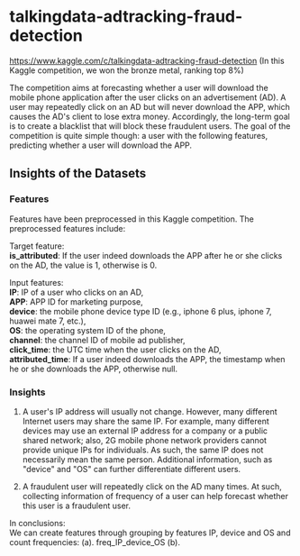 # talkingdata-adtracking-fraud-detection 
https://www.kaggle.com/c/talkingdata-adtracking-fraud-detection
(In this Kaggle competition, we won the bronze metal, ranking top 8%) 

The competition aims at forecasting whether a user will download the mobile phone application after the user clicks on an advertisement (AD). A user may repeatedly click on an AD but will never download the APP, which causes the AD's client to lose extra money. Accordingly, the long-term goal is to create a blacklist that will block these fraudulent users.
The goal of the competition is quite simple though:  a user with the following features, predicting whether a user will download the APP.


## Insights of the Datasets

### Features

Features have been preprocessed in this Kaggle competition. The preprocessed features include:   

Target feature:  
**is_attributed**: If the user indeed downloads the APP after he or she clicks on the AD, the value is 1, otherwise is 0. 

Input features:  
**IP**: IP of a user who clicks on an AD,   
**APP**: APP ID for marketing purpose,   
**device**: the mobile phone device type ID (e.g., iphone 6 plus, iphone 7, huawei mate 7, etc.),   
**OS**: the operating system ID of the phone,   
**channel**: the channel ID of mobile ad publisher,  
**click_time**: the UTC time when the user clicks on the AD,   
**attributed_time**: If a user indeed downloads the APP, the timestamp when he or she downloads the APP, otherwise null.


<!--- IP: Which region or country a user is located is relevant to whether he or she fraudulently clicks on the AD. 
(a). Fraud user can clicks on a same AD for many times but using same IP. 
(b). However, a family or people in the same company can share a same IP, which means a same ip can contain regular user and fraud user. 
BY group by Device, OS, channel etc can further differentiate that. 
APP: (Can be used group by IP) app id for marketing 
Device: device type id of user mobile phone (e.g., iphone 6 plus, iphone 7, huawei mate 7, etc.) 
OS: (Can be used group by IP) os version id of user mobile phone 
Channel: channel id of mobile ad publisher 
click_time: 
(a). A regular user and a fraud user varies in terms of when they click on AD.
(b). Durations of click_time of a same IP can make a prediction. attributed_time:
is_attributed: Target Value -->

### Insights

1. A user's IP address will usually not change. However, many different Internet users may share the same IP. <!--- These users may --> For example, many different devices may use an external IP address for a company or a public shared network; also, 2G mobile phone network providers cannot provide unique IPs for individuals. As such, the same IP does not necessarily mean the same person. Additional information, such as "device" and "OS" can further differentiate different users.  
<!--- Therefore, "IP" can be group by with "device" and "OS" -->

2. A fraudulent user will repeatedly click on the AD many times. At such, collecting information of frequency of a user can help forecast whether this user is a fraudulent user.

In conclusions:  
We can create features through grouping by features IP, device and OS and count frequencies:
(a). freq_IP_device_OS
(b). 

